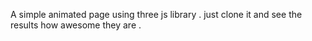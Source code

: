 A simple animated page using three js library . just clone it and see the results how awesome they are .
